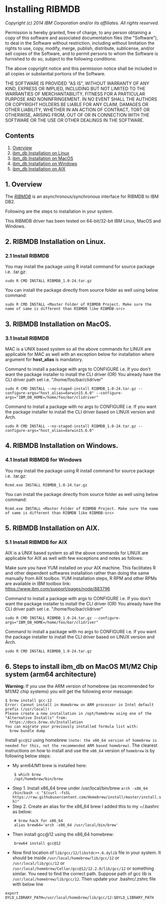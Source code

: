# Installing RIBMDB

*Copyright (c) 2014 IBM Corporation and/or its affiliates. All rights reserved.*

Permission is hereby granted, free of charge, to any person obtaining a copy of this
software and associated documentation files (the "Software"), to deal in the Software
without restriction, including without limitation the rights to use, copy, modify, 
merge, publish, distribute, sublicense, and/or sell copies of the Software, 
and to permit persons to whom the Software is furnished to do so, subject to the 
following conditions:

The above copyright notice and this permission notice shall be included in all copies 
or substantial portions of the Software.

THE SOFTWARE IS PROVIDED "AS IS", WITHOUT WARRANTY OF ANY KIND, EXPRESS OR IMPLIED, 
INCLUDING BUT NOT LIMITED TO THE WARRANTIES OF MERCHANTABILITY, FITNESS FOR A PARTICULAR 
PURPOSE AND NONINFRINGEMENT. IN NO EVENT SHALL THE AUTHORS OR COPYRIGHT HOLDERS BE LIABLE 
FOR ANY CLAIM, DAMAGES OR OTHER LIABILITY, WHETHER IN AN ACTION OF CONTRACT, TORT OR 
OTHERWISE, ARISING FROM, OUT OF OR IN CONNECTION WITH THE SOFTWARE OR THE USE OR OTHER 
DEALINGS IN THE SOFTWARE.

## Contents

1. [Overview](#Installation)
2. [ibm_db Installation on Linux](#inslnx)
3. [ibm_db Installation on MacOS](#insmac)
4. [ibm_db Installation on Windows](#inswin)
5. [ibm_db Installation on AIX](#insaix)

## <a name="overview"></a> 1. Overview

The [*RIBMDB*](https://github.com/ibmdb/RIBMDB) is an asynchronous/synchronous interface for RIBMDB to IBM DB2.

Following are the steps to installation in your system.

This RIBMDB driver has been tested on 64-bit/32-bit IBM Linux, MacOS and Windows.

## <a name="inslnx"></a> 2. RIBMDB Installation on Linux.

### 2.1 Install RIBMDB
You may install the package using R install command for source package i.e. .tar.gz:
```
sudo R CMD INSTALL RIBMDB_1.0-24.tar.gz
```
You can install the package directly from source folder as well using below command:

```
sudo R CMD INSTALL <Master Folder of RIBMDB Project. Make sure the name of same is different than RIBMDB like RIBMDB-src>
```

## <a name="insmac"></a> 3. RIBMDB Installation on MacOS.

### 3.1 Install RIBMDB 

MAC is a UNIX based system so all the above commands for LINUX are applicable for MAC as well with an exception below for installation where argument for **host_alias** is mandatory.

Command to install a package with args to CONFIGURE i.e. If you don't want the package installer to install the CLI driver (OR) You already have the CLI driver path set i.e. "/home/foo/bar/clidriver"
```
sudo R CMD INSTALL --no-staged-install RIBMDB_1.0-24.tar.gz --configure-args="host_alias=darwin15.6.0" --configure-args="IBM_DB_HOME=/home/foo/bar/clidriver"
```

Command to install a package with no args to CONFIGURE i.e. If you want the package installer to install the CLI driver based on LINUX version and Arch.
```
sudo R CMD INSTALL --no-staged-install RIBMDB_1.0-24.tar.gz --configure-args="host_alias=darwin15.6.0"
```

## <a name="inswin"></a> 4. RIBMDB Installation on Windows.

### 4.1 Install RIBMDB for Windows

You may install the package using R install command for source package i.e. .tar.gz:

```
Rcmd.exe INSTALL RIBMDB_1.0-24.tar.gz
```
You can install the package directly from source folder as well using below command:
```
Rcmd.exe INSTALL <Master Folder of RIBMDB Project. Make sure the name of same is different than RIBMDB like RIBMDB-src>
```


## <a name="insaix"></a> 5. RIBMDB Installation on AIX.

### 5.1 Install RIBMDB for AIX


AIX is a UNIX based system so all the above commands for LINUX are applicable for AIX as well with few exceptions and notes as follows:

Make sure you have YUM installed on your AIX machine. This facilitates R and other dependent softwares installation rather than doing the same manually from AIX toolbox. YUM installation steps, R RPM and other RPMs are available in IBM toolbox link: https://www.ibm.com/support/pages/node/883796

Command to install a package with args to CONFIGURE i.e. If you don't want the package installer to install the CLI driver (OR) You already have the CLI driver path set i.e. "/home/foo/bar/clidriver"
```
sudo R CMD INSTALL RIBMDB_1.0-24.tar.gz --configure-args="IBM_DB_HOME=/home/foo/bar/clidriver"
```


Command to install a package with no args to CONFIGURE i.e. If you want the package installer to install the CLI driver based on LINUX version and Arch.
```
sudo R CMD INSTALL RIBMDB_1.0-24.tar.gz
```


## <a name="m1chip"></a> 6. Steps to install ibm_db on MacOS M1/M2 Chip system (arm64 architecture)
**Warning:** If you use the ARM version of homebrew (as recommended for M1/M2 chip systems) you will get the following error message:
```
$ brew install gcc-12
Error: Cannot install in Homebrew on ARM processor in Intel default prefix (/usr/local)!
Please create a new installation in /opt/homebrew using one of the
"Alternative Installs" from:
  https://docs.brew.sh/Installation
You can migrate your previously installed formula list with:
  brew bundle dump
```
Install `gcc@12` using homebrew `(note: the x86_64 version of homebrew is needed for this, not the recommended ARM based homebrew)`. The clearest instructions on how to install and use the `x86_64` version of `homebrew` is by following below steps:
*	My arm64/M1 brew is installed here:
```
	$ which brew
	/opt/homebrew/bin/brew
```
*	Step 1. Install x86_64 brew under /usr/local/bin/brew
	`arch -x86_64 /bin/bash -c "$(curl -fsSL https://raw.githubusercontent.com/Homebrew/install/master/install.sh)"`
*	Step 2. Create an alias for the x86_64 brew
	I added this to my ~/.bashrc as below:
```
	# brew hack for x86_64
	alias brew64='arch -x86_64 /usr/local/bin/brew'
```
* Then install gcc@12 using the x86_64 homebrew:
```
	brew64 install gcc@12
```
* Now find location of `lib/gcc/12/libstdc++.6.dylib` file in your system. It should be inside `/usr/local/homebrew/lib/gcc/12` or `/usr/local/lib/gcc/12` or `/usr/local/homebrew/Cellar/gcc@12/12.2.0/lib/gcc/12` or something similar. You need to find the correct path.
Suppose path of gcc lib is `/usr/local/homebrew/lib/gcc/12`. Then update your .bashrc/.zshrc file with below line
```
export DYLD_LIBRARY_PATH=/usr/local/homebrew/lib/gcc/12:$DYLD_LIBRARY_PATH
```
